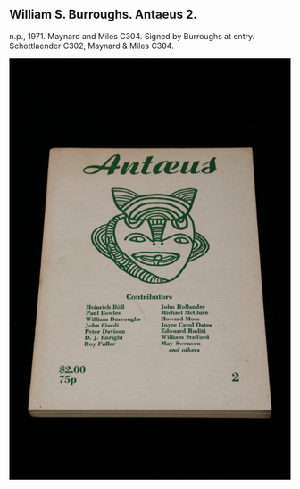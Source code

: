 ## William S. Burroughs. Antaeus 2.

n.p., 1971. Maynard and Miles C304. Signed by Burroughs at entry. Schottlaender C302, Maynard & Miles C304.

![Antaeus 2](../assets/images/antaeus-2-1.jpg)

